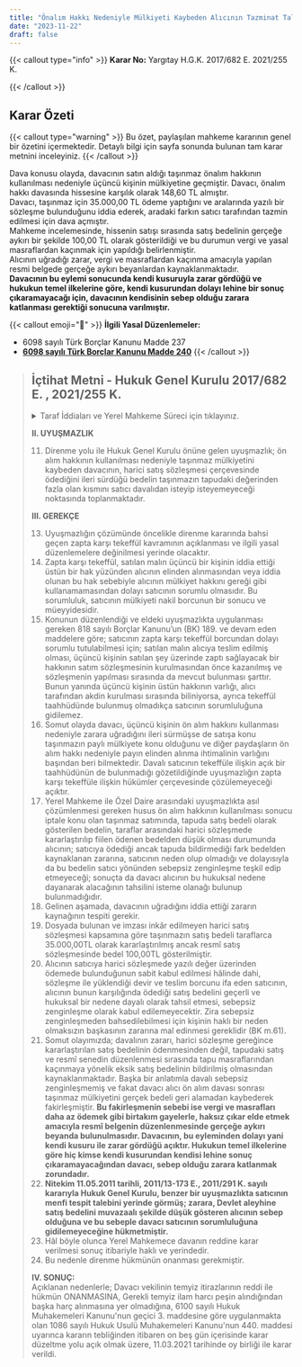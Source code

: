 ```yaml
---
title: "Önalım Hakkı Nedeniyle Mülkiyeti Kaybeden Alıcının Tazminat Talebi"
date: "2023-11-22"
draft: false
---
```


{{< callout type="info" >}}
**Karar No:** Yargıtay H.G.K. 2017/682 E. 2021/255 K.

{{< /callout >}}

## Karar Özeti

{{< callout type="warning" >}}
Bu özet, paylaşılan mahkeme kararının genel bir özetini içermektedir. Detaylı bilgi için sayfa sonunda bulunan tam karar metnini inceleyiniz.
{{< /callout >}}

Dava konusu olayda, davacının satın aldığı taşınmaz önalım hakkının kullanılması nedeniyle üçüncü kişinin mülkiyetine geçmiştir.
Davacı, önalım hakkı davasında hissesine karşılık olarak 148,60 TL almıştır.  
Davacı, taşınmaz için 35.000,00 TL ödeme yaptığını ve aralarında yazılı bir sözleşme bulunduğunu iddia ederek, aradaki farkın satıcı tarafından tazmin edilmesi için dava açmıştır.  
Mahkeme incelemesinde, hissenin satışı sırasında satış bedelinin gerçeğe aykırı bir şekilde 100,00 TL olarak gösterildiği ve bu durumun vergi ve yasal masraflardan kaçınmak için yapıldığı belirlenmiştir.  
Alıcının uğradığı zarar, vergi ve masraflardan kaçınma amacıyla yapılan resmi belgede gerçeğe aykırı beyanlardan kaynaklanmaktadır.  
**Davacının bu eylemi sonucunda kendi kusuruyla zarar gördüğü ve hukukun temel ilkelerine göre, kendi kusurundan dolayı lehine bir sonuç çıkaramayacağı için, davacının kendisinin sebep olduğu zarara katlanması gerektiği sonucuna varılmıştır.**

{{< callout emoji="📖" >}}
**İlgili Yasal Düzenlemeler:**

- 6098 sayılı Türk Borçlar Kanunu Madde 237
- [**6098 sayılı Türk Borçlar Kanunu Madde 240**](/docs/tasinmaz/tbk/md-240-242)
  {{< /callout >}}

> ## İçtihat Metni - Hukuk Genel Kurulu 2017/682 E. , 2021/255 K.
>
> <details>
> <summary>  Taraf İddiaları ve Yerel Mahkeme Süreci için tıklayınız. </summary>
>
> MAHKEMESİ: Asliye Hukuk Mahkemesi
>
> 1. Taraflar arasındaki “alacak” davasından dolayı yapılan yargılama sonunda, Ankara 26. Asliye Hukuk Mahkemesince verilen davanın reddine
>    ilişkin karar davacı vekilinin temyizi üzerine Yargıtay (kapatılan) 2. Hukuk Dairesince yapılan inceleme sonunda bozulmuş, Mahkemece Özel Daire bozma kararına karşı direnilmiştir.
> 2. Direnme kararı davacı vekili tarafından temyiz edilmiştir.
> 3. Hukuk Genel Kurulunca dosyadaki belgeler incelendikten sonra gereği görüşüldü:
>    **I. YARGILAMA SÜRECİ**  
>     **Davacı İstemi:**
> 4. Davacı vekili; müvekkilinin müşterek (paylı) mülkiyete konu 1342 parsel sayılı taşınmazda davalıya ait payı 15.07.2007 tarihli sözleşme
>    ile 35.000,00TL bedel karşılığında satın aldığını, tapu devri
>    gerçekleştikten sonra diğer paydaşın ön alım hakkına dayalı açtığı
>    tapu iptali ve tescil davasını kazanması sonucu taşınmazın mülkiyetini
>    kaybettiğini, davalının doğan zarardan sorumlu olduğunu, bu sebeple
>    satış bedeli olan 35.000,00TL'nin iadesi yönünde takip
>    başlattıklarını, davalının takibe haksız şekilde itiraz ettiğini,
>    itirazın kaldırılması taleplerinin icra mahkemesince alacağın
>    yargılamayı gerektirdiğinden bahisle reddedildiğini ileri sürerek
>    fazlaya ilişkin hakları saklı kalmak kaydıyla 1.000,00TL'nin davalıdan
>    tahsiline karar verilmesini istemiş, bozma sonrası ıslahla talebini
>    34.900,00TL'ye yükseltmiştir.  
>    **Davalı Cevabı:**
> 5. Davalı vekili; alacak iddiasının haksız ve yersiz olduğunu, davacının faiz karşılığı borç para vermekle uğraştığını, müvekkilinin
>    zorda kalarak davacıya birtakım bedeller ödediğini ve tapu devrini
>    gerçekleştirdiğini, tapu kayıtları incelendiğinde devrin bedelsiz
>    yapıldığının anlaşılacağını, sulh hukuk mahkemesinde görülen tapu
>    iptal davasında zaten davacıya bedel ve masrafların ödendiğini, zorla
>    imzalatılan ön sözleşmeye dayanılarak hak iddia edilmesinin haksız
>    olduğunu savunarak davanın reddini istemiştir. Mahkeme Kararı:
> 6. Ankara 26. Asliye Hukuk Mahkemesinin 23.01.2014 tarihli ve 2013/107 E., 2014/28 K. sayılı kararı ile; taraflar arasındaki 15.07.2008
>    tarihli harici satış sözleşmesinde davalı ...'in 1342 sayılı
>    parseldeki payını 35.000,00TL bedelle ...'e sattığını, aynı tarihte
>    tapuda yapılan resmî akitte 100,00TL bedelle payı devredildiğini ancak
>    dava dışı paydaşın açtığı ön alım davası sonucu taşınmazın tapu kaydı
>    iptal edildiğinden davalının sebepsiz zenginleştiğinin iddia edildiği,
>    davalının adi sözleşmeden sonra sözleşmede belirtilen edimini yerine
>    getirdiği ve taşınmazı 100,00TL bedel gösterilerek davacıya
>    devrettiği, ön alım davasında tapudaki satış bedeli ve harç ve masraf
>    toplamı 148,60TL mahkeme veznesine depo ettirilerek kabul kararı
>    verildiği, davacının satış bedelinin 100,00TL gösterildiği resmî satış
>    işleminin tarafı olup kendi muvazaasına dayanamayacağı, aksi
>    düşüncenin dürüstlük ilkesiyle bağdaşmayacağı gerekçesiyle davanın
>    reddine karar verilmiştir. Özel Daire Bozma Kararı:
> 7. Yerel Mahkemenin yukarıda belirtilen kararına karşı süresi içinde davacı vekili temyiz isteminde bulunmuştur.
> 8. Yargıtay (kapatılan) 13. Hukuk Dairesinin 21.01.2016 tarihli ve 2015/38078 E., 2016/1141 K. sayılı kararı ile; “…Borçlar Kanunu m.
>    237, Medeni Kanun m. 706/1, Tapu Kanunu m. 26 ve Noterlik Kanunu m.
>    60/3,89. maddelerindeki açık düzenlemeler ile taşınmaz satışının
>    geçerli olması sözleşmenin resmi şekilde yapılması şartına
>    bağlanmıştır. Bu mevzuat hükümleri gereğince kural olarak tapulu
>    taşınmazlara ilişkin harici satış sözleşmeleri geçerli olmayacaktır.
>    Ne var ki, harici sözleşmeye ek olarak resmi devrin gerçekleşmesi
>    halinde sözleşmenin de artık geçerlilik kazanacağı yerleşik Yargıtay
>    uygulamaları ile sabittir. Somut olayda davacı tapudan devrin yanı
>    sıra davalı ile aralarındaki 15.7.2008 tarihli adi yazılı sözleşmeye
>    de dayanmış olup, bu belgede davalının davaya konu taşınmaz üzerindeki
>    miras hissesini 35.000,00TL bedelle sattığı açıkça yazılıdır.
>    Ülkemizde resmi devirlerde sıklıkla gerçek satış bedelinin
>    gösterilmediği de dikkate alındığında, mahkemenin davacının yalnızca
>    resmi akitte yazılı 100,00 TL bedeli isteyebileceği, kendi muvazaasına
>    dayanarak fazlasını isteyemeyeceği yönündeki kabulünde isabet
>    bulunmamaktadır. Davalı resmi devir ile geçerli hale gelen harici
>    sözleşmede belirlenen 35.000,00TL satış bedeli ile bağlı olup, bu
>    bedelin ödenmediğini yasal kesin delillerle ispatla mükelleftir.
>    Davalı yan, bu yönde yazılı delil sunmadığı gibi yemin deliline de
>    dayanmadığından savunmasını ispat edememiştir. Geçerli sözleşmelerde
>    ifanın imkansız hale gelmesi durumunda sözleşmenin tarafları ifanın
>    imkansız hale geldiği tarihteki rayici isteyebilecekler ise de
>    davacının talebi yalnızca ödenen bedelin sebepsiz zenginleşme
>    hükümleri çerçevesinde ve fazlaya ilişkin hakları saklı tutularak
>    kısmen iadesine ilişkin olup, bu halde mahkemece önalım davasında
>    davacı adına depo edilen 100,00 TL lik resmi satış bedelinin
>    sözleşmede kararlaştır(ı)lan bedelden mahsubu ile 34.900,00 TL
>    yönünden davacının iddiasının yerinde olduğunun tespit edilmesi ve
>    yine taleple bağlı kalınarak davanın kabulüne karar verilmesi
>    gerekirken yazılı şekilde hüküm tesisi usul ve yasaya aykırı olup
>    hükmün bozulmasını gerektirir…” gerekçesi ile karar bozulmuştur.
>    **Direnme Kararı:**
> 9. Mahkemece 10.05.2016 tarihli ve 2016/179 E., 2016/209 K. sayılı kararı ile; ilk karar gerekçeleri tekrar edilmek ve zapta karşı
>    tekeffül hükümleri açıklanmak suretiyle direnme kararı verilmiştir.
>    Direnme Kararının Temyizi:
> 10. Direnme kararı süresi içinde davacı vekili tarafından temyiz edilmiştir.
> </details>
>
> **II. UYUŞMAZLIK**
>
> 11. Direnme yolu ile Hukuk Genel Kurulu önüne gelen uyuşmazlık; ön alım hakkının kullanılması nedeniyle taşınmaz mülkiyetini kaybeden
>     davacının, harici satış sözleşmesi çerçevesinde ödediğini ileri
>     sürdüğü bedelin taşınmazın tapudaki değerinden fazla olan kısmını
>     satıcı davalıdan isteyip isteyemeyeceği noktasında toplanmaktadır.
>
> **III. GEREKÇE**
>
> 13. Uyuşmazlığın çözümünde öncelikle direnme kararında bahsi geçen zapta karşı tekeffül kavramının açıklanması ve ilgili yasal
>     düzenlemelere değinilmesi yerinde olacaktır.
> 14. Zapta karşı tekeffül, satılan malın üçüncü bir kişinin iddia ettiği üstün bir hak yüzünden alıcının elinden alınmasından veya iddia
>     olunan bu hak sebebiyle alıcının mülkiyet hakkını gereği gibi
>     kullanamamasından dolayı satıcının sorumlu olmasıdır. Bu sorumluluk,
>     satıcının mülkiyeti nakil borcunun bir sonucu ve müeyyidesidir.
> 15. Konunun düzenlendiği ve eldeki uyuşmazlıkta uygulanması gereken 818 sayılı Borçlar Kanunu’un (BK) 189. ve devam eden maddelere göre;
>     satıcının zapta karşı tekeffül borcundan dolayı sorumlu tutulabilmesi
>     için; satılan malın alıcıya teslim edilmiş olması, üçüncü kişinin
>     satılan şey üzerinde zaptı sağlayacak bir hakkının satım sözleşmesinin
>     kurulmasından önce kazanılmış ve sözleşmenin yapılması sırasında da
>     mevcut bulunması şarttır. Bunun yanında üçüncü kişinin üstün hakkının
>     varlığı, alıcı tarafından akdin kurulması sırasında biliniyorsa,
>     ayrıca tekeffül taahhüdünde bulunmuş olmadıkça satıcının sorumluluğuna
>     gidilemez.
> 16. Somut olayda davacı, üçüncü kişinin ön alım hakkını kullanması nedeniyle zarara uğradığını ileri sürmüşse de satışa konu taşınmazın
>     paylı mülkiyete konu olduğunu ve diğer paydaşların ön alım hakkı
>     nedeniyle payın elinden alınma ihtimalinin varlığını başından beri
>     bilmektedir. Davalı satıcının tekeffüle ilişkin açık bir taahhüdünün
>     de bulunmadığı gözetildiğinde uyuşmazlığın zapta karşı tekeffüle
>     ilişkin hükümler çerçevesinde çözülemeyeceği açıktır.
> 17. Yerel Mahkeme ile Özel Daire arasındaki uyuşmazlıkta asıl çözümlenmesi gereken husus ön alım hakkının kullanılması sonucu iptale
>     konu olan taşınmaz satımında, tapuda satış bedeli olarak gösterilen
>     bedelin, taraflar arasındaki harici sözleşmede kararlaştırılıp fiilen
>     ödenen bedelden düşük olması durumunda alıcının; satıcıya ödediği
>     ancak tapuda bildirmediği fark bedelden kaynaklanan zararına,
>     satıcının neden olup olmadığı ve dolayısıyla da bu bedelin satıcı
>     yönünden sebepsiz zenginleşme teşkil edip etmeyeceği; sonuçta da
>     davacı alıcının bu hukuksal nedene dayanarak alacağının tahsilini
>     isteme olanağı bulunup bulunmadığıdır.
> 18. Gelinen aşamada, davacının uğradığını iddia ettiği zararın kaynağının tespiti gerekir.
> 19. Dosyada bulunan ve imzası inkâr edilmeyen harici satış sözleşmesi kapsamına göre taşınmazın satış bedeli taraflarca 35.000,00TL olarak
>     kararlaştırılmış ancak resmî satış sözleşmesinde bedel 100,00TL
>     gösterilmiştir.
> 20. Alıcının satıcıya harici sözleşmede yazılı değer üzerinden ödemede bulunduğunun sabit kabul edilmesi hâlinde dahi, sözleşme ile
>     yüklendiği devir ve teslim borcunu ifa eden satıcının, alıcının bunun
>     karşılığında ödediği satış bedelini geçerli ve hukuksal bir nedene
>     dayalı olarak tahsil etmesi, sebepsiz zenginleşme olarak kabul
>     edilemeyecektir. Zira sebepsiz zenginleşmeden bahsedilebilmesi için
>     kişinin haklı bir neden olmaksızın başkasının zararına mal edinmesi
>     gereklidir (BK m.61).
> 21. Somut olayımızda; davalının zararı, harici sözleşme gereğince kararlaştırılan satış bedelinin ödenmesinden değil, tapudaki satış ve
>     resmî senedin düzenlenmesi sırasında tapu masraflarından kaçınmaya
>     yönelik eksik satış bedelinin bildirilmiş olmasından
>     kaynaklanmaktadır. Başka bir anlatımla davalı sebepsiz zenginleşmemiş
>     ve fakat davacı alıcı ön alım davası sonrası taşınmaz mülkiyetini
>     gerçek bedeli geri alamadan kaybederek fakirleşmiştir. **Bu fakirleşmenin sebebi ise vergi ve masrafları daha az ödemek gibi birtakım gayelerle, haksız çıkar elde etmek amacıyla resmî belgenin düzenlenmesinde gerçeğe aykırı beyanda bulunulmasıdır. Davacının, bu eyleminden dolayı yani kendi kusuru ile zarar gördüğü açıktır. Hukukun temel ilkelerine göre hiç kimse kendi kusurundan kendisi lehine sonuç çıkaramayacağından davacı, sebep olduğu zarara katlanmak zorundadır.**
> 22. **Nitekim 11.05.2011 tarihli, 2011/13-173 E., 2011/291 K. sayılı kararıyla Hukuk Genel Kurulu, benzer bir uyuşmazlıkta satıcının menfi tespit talebini yerinde görmüş; zarara, Devlet aleyhine satış bedelini muvazaalı şekilde düşük gösteren alıcının sebep olduğuna ve bu sebeple davacı satıcının sorumluluğuna gidilemeyeceğine hükmetmiştir.**
> 23. Hâl böyle olunca Yerel Mahkemece davanın reddine karar verilmesi sonuç itibariyle haklı ve yerindedir.
> 24. Bu nedenle direnme hükmünün onanması gerekmiştir.
>
> **IV. SONUÇ:**  
> Açıklanan nedenlerle; Davacı vekilinin temyiz itirazlarının reddi
> ile hükmün ONANMASINA, Gerekli temyiz ilam harcı peşin alındığından
> başka harç alınmasına yer olmadığına, 6100 sayılı Hukuk Muhakemeleri
> Kanunu'nun geçici 3. maddesine göre uygulanmakta olan 1086 sayılı
> Hukuk Usulü Muhakemeleri Kanunu'nun 440. maddesi uyarınca kararın
> tebliğinden itibaren on beş gün içerisinde karar düzeltme yolu açık
> olmak üzere, 11.03.2021 tarihinde oy birliği ile karar verildi.
